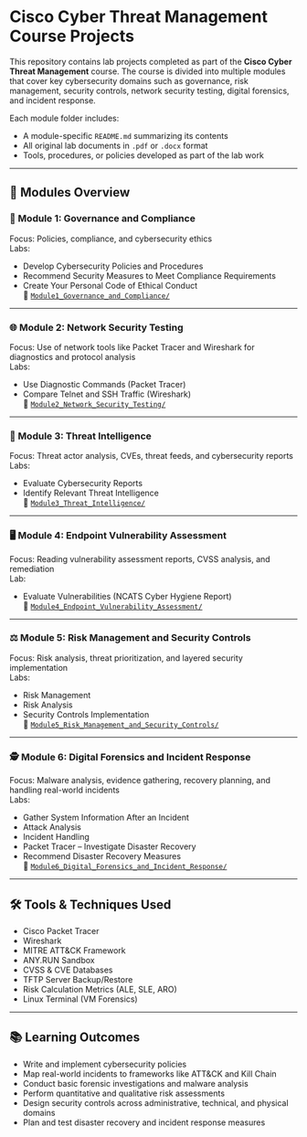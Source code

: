 # Cisco Cyber Threat Management Course Projects

This repository contains lab projects completed as part of the **Cisco Cyber Threat Management** course. The course is divided into multiple modules that cover key cybersecurity domains such as governance, risk management, security controls, network security testing, digital forensics, and incident response.

Each module folder includes:
- A module-specific `README.md` summarizing its contents
- All original lab documents in `.pdf` or `.docx` format
- Tools, procedures, or policies developed as part of the lab work

---

## 📘 Modules Overview

### 🔐 Module 1: Governance and Compliance
Focus: Policies, compliance, and cybersecurity ethics  
Labs:
- Develop Cybersecurity Policies and Procedures
- Recommend Security Measures to Meet Compliance Requirements
- Create Your Personal Code of Ethical Conduct  
📁 [`Module1_Governance_and_Compliance/`](./Module1_Governance_and_Compliance)

---

### 🌐 Module 2: Network Security Testing
Focus: Use of network tools like Packet Tracer and Wireshark for diagnostics and protocol analysis  
Labs:
- Use Diagnostic Commands (Packet Tracer)
- Compare Telnet and SSH Traffic (Wireshark)  
📁 [`Module2_Network_Security_Testing/`](./Module2_Network_Security_Testing)

---

### 🧠 Module 3: Threat Intelligence
Focus: Threat actor analysis, CVEs, threat feeds, and cybersecurity reports  
Labs:
- Evaluate Cybersecurity Reports
- Identify Relevant Threat Intelligence  
📁 [`Module3_Threat_Intelligence/`](./Module3_Threat_Intelligence)

---

### 🖥️ Module 4: Endpoint Vulnerability Assessment
Focus: Reading vulnerability assessment reports, CVSS analysis, and remediation  
Lab:
- Evaluate Vulnerabilities (NCATS Cyber Hygiene Report)  
📁 [`Module4_Endpoint_Vulnerability_Assessment/`](./Module4_Endpoint_Vulnerability_Assessment)

---

### ⚖️ Module 5: Risk Management and Security Controls
Focus: Risk analysis, threat prioritization, and layered security implementation  
Labs:
- Risk Management
- Risk Analysis
- Security Controls Implementation  
📁 [`Module5_Risk_Management_and_Security_Controls/`](./Module5_Risk_Management_and_Security_Controls)

---

### 🕵️ Module 6: Digital Forensics and Incident Response
Focus: Malware analysis, evidence gathering, recovery planning, and handling real-world incidents  
Labs:
- Gather System Information After an Incident
- Attack Analysis
- Incident Handling
- Packet Tracer – Investigate Disaster Recovery
- Recommend Disaster Recovery Measures  
📁 [`Module6_Digital_Forensics_and_Incident_Response/`](./Module6_Digital_Forensics_and_Incident_Response)

---

## 🛠 Tools & Techniques Used

- Cisco Packet Tracer
- Wireshark
- MITRE ATT&CK Framework
- ANY.RUN Sandbox
- CVSS & CVE Databases
- TFTP Server Backup/Restore
- Risk Calculation Metrics (ALE, SLE, ARO)
- Linux Terminal (VM Forensics)

---

## 📚 Learning Outcomes

- Write and implement cybersecurity policies
- Map real-world incidents to frameworks like ATT&CK and Kill Chain
- Conduct basic forensic investigations and malware analysis
- Perform quantitative and qualitative risk assessments
- Design security controls across administrative, technical, and physical domains
- Plan and test disaster recovery and incident response measures

